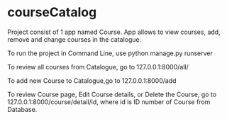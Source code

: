 # courseCatalog

Project consist of 1 app named Course. App allows to view courses, add, remove and change courses in the catalogue. 

To run the project in Command Line, use python manage.py runserver

To review all courses from Catalogue, go to 127.0.0.1:8000/all/

To add new Course to Catalogue,go to 127.0.0.1:8000/add

To review Course page, Edit Course details, or Delete the Course, go to 127.0.0.1:8000/course/detail/id, where id is ID number of Course from Database.
